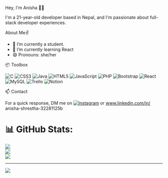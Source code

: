 Hey, I'm Anisha 👋🏽

I'm a 21-year-old developer based in Nepal, and I'm passionate about  full-stack developer experiences.

About Me✌️
- 🔭 I’m currently a student.
- 🌱 I’m currently learning React
- 😄 Pronouns: she/her

📦 Toolbox

![C](https://img.shields.io/badge/c-%2300599C.svg?style=for-the-badge&logo=c&logoColor=white) ![CSS3](https://img.shields.io/badge/css3-%231572B6.svg?style=for-the-badge&logo=css3&logoColor=white) ![Java](https://img.shields.io/badge/java-%23ED8B00.svg?style=for-the-badge&logo=java&logoColor=white) ![HTML5](https://img.shields.io/badge/html5-%23E34F26.svg?style=for-the-badge&logo=html5&logoColor=white) ![JavaScript](https://img.shields.io/badge/javascript-%23323330.svg?style=for-the-badge&logo=javascript&logoColor=%23F7DF1E) ![PHP](https://img.shields.io/badge/php-%23777BB4.svg?style=for-the-badge&logo=php&logoColor=white) ![Bootstrap](https://img.shields.io/badge/bootstrap-%23563D7C.svg?style=for-the-badge&logo=bootstrap&logoColor=white) ![React](https://img.shields.io/badge/react-%2320232a.svg?style=for-the-badge&logo=react&logoColor=%2361DAFB) ![MySQL](https://img.shields.io/badge/mysql-%2300f.svg?style=for-the-badge&logo=mysql&logoColor=white) ![Trello](https://img.shields.io/badge/Trello-%23026AA7.svg?style=for-the-badge&logo=Trello&logoColor=white) ![Notion](https://img.shields.io/badge/Notion-%23000000.svg?style=for-the-badge&logo=notion&logoColor=white)


📫 Contact

For a quick response, DM me on [![Instagram](https://img.shields.io/badge/Instagram-%23E4405F.svg?logo=Instagram&logoColor=white)](https://instagram.com/stha_anissha)  or www.linkedin.com/in/
anisha-shrestha-32281125b




# 📊 GitHub Stats:
![](https://github-readme-stats.vercel.app/api?username=anisssha&theme=dark&hide_border=false&include_all_commits=false&count_private=false)<br/>
![](https://github-readme-streak-stats.herokuapp.com/?user=anisssha&theme=dark&hide_border=false)<br/>
![](https://github-readme-stats.vercel.app/api/top-langs/?username=anisssha&theme=dark&hide_border=false&include_all_commits=false&count_private=false&layout=compact)

---
[![](https://visitcount.itsvg.in/api?id=anisssha&icon=0&color=0)](https://visitcount.itsvg.in)


